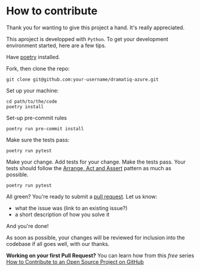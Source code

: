# How to contribute

Thank you for wanting to give this project a hand. It's really appreciated.

This aproject is developped with `Python`.
To get your development  environment started, here are a few tips.

Have [poetry](https://python-poetry.org/docs/#installation) installed.

Fork, then clone the repo:

```shell
git clone git@github.com:your-username/dramatiq-azure.git
```

Set up your machine:

```
cd path/to/the/code
poetry install
```

Set-up pre-commit rules
```
poetry run pre-commit install
```
Make sure the tests pass:

```shell
poetry run pytest
```

Make your change. Add tests for your change. Make the tests pass.
Your tests should follow the [Arrange, Act and Assert](https://jamescooke.info/arrange-act-assert-pattern-for-python-developers.html) pattern as much as possible.

```
poetry run pytest
```


All green? You're ready to submit a [pull request](https://github.com/bidossessi/dramatiq-azure/compare).
Let us know:
- what the issue was (link to an existing issue?)
- a short description of how you solve it

And you're done!

As soon as possible, your changes will be reviewed for inclusion into the codebase if all goes well, with our thanks.

**Working on your first Pull Request?** You can learn how from this *free* series [How to Contribute to an Open Source Project on GitHub](https://kcd.im/pull-request)
